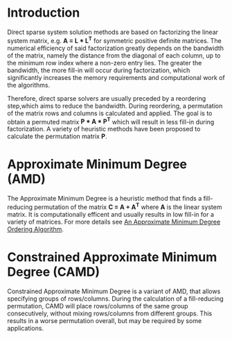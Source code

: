 # Introduction
Direct sparse system solution methods are based on factorizing the linear system matrix, e.g. **A = L * L<sup>T</sup>** for symmetric positive definite matrices. The numerical efficiency of said factorization greatly depends on the bandwidth of the matrix, namely the distance from the diagonal of each column, up to the minimum row index where a non-zero entry lies. The greater the bandwidth, the more fill-in will occur during factorization, which significantly increases the memory requirements and computational work of the algorithms. 

Therefore, direct sparse solvers are usually preceded by a reordering step,which aims to reduce the bandwidth. During reordering, a permutation of the matrix rows and columns is calculated and applied. The goal is to obtain a permuted matrix **P * A * P<sup>T</sup>** which will result in less fill-in during factorization. A variety of heuristic methods have been proposed to calculate the permutation matrix **P**.

# Approximate Minimum Degree (AMD)
The Approximate Minimum Degree is a heuristic method that finds a fill-reducing permutation of the matrix **C = A + A<sup>T</sup>** where **A** is the linear system matrix. It is computationally efficent and usually results in low fill-in for a variety of matrices. For more details see [An Approximate Minimum Degree Ordering Algorithm](http://faculty.cse.tamu.edu/davis/publications_files/An_Approximate_Minimum_Degree_Ordering_Algorithm.pdf).

# Constrained Approximate Minimum Degree (CAMD)
Constrained Approximate Minimum Degree is a variant of AMD, that allows specifying groups of rows/columns. During the calculation of a fill-reducing permutation, CAMD will place rows/columns of the same group consecutively, without mixing rows/columns from different groups. This results in a worse permutation overall, but may be required by some applications.